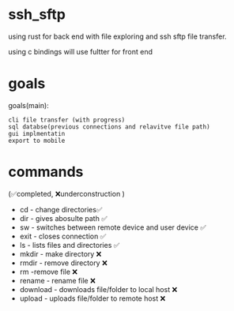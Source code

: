 # ssh_sftp

using rust for back end with file exploring and ssh sftp file transfer.

using c bindings will use fultter for front end 

# goals 
goals(main):

    cli file transfer (with progress)
    sql databse(previous connections and relavitve file path)
    gui implmentatin
    export to mobile
# commands 
(✅completed, ❌underconstruction )
- cd - change directories✅
- dir - gives abosulte path ✅
- sw - switches between remote device and user device ✅
- exit - closes connection ✅
- ls - lists files and directories ✅
- mkdir - make directory ❌
- rmdir - remove directory ❌
- rm -remove file ❌
- rename - rename file ❌
- download - downloads file/folder to local host ❌
- upload - uploads file/folder to remote host ❌
